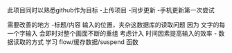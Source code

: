 此项目同时以熟悉github作为目标
    -上传项目
    -同步更新
    -手机更新第一次尝试

需要改善的地方
    -标题/内容 输入的位置，夹杂这数据库的读取问题
        因为 文字的每一个字输入 会即时对整个画面不断的重组
        考虑计入 时间因素提高输入的效率
    - 数据读取的方式 学习 flow/缓存数据/suspend 函数
    
        